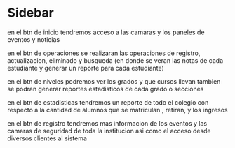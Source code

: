 # Sidebar

en el btn de inicio tendremos acceso a las camaras y los paneles de eventos y noticias

en el btn de operaciones se realizaran las operaciones de registro, actualizacion, eliminado y busqueda (en donde se veran las notas de cada estudiante y generar un reporte para cada estudiante)

en el btn de niveles podremos ver los grados y que cursos llevan tambien se podran generar reportes estadisticos de cada grado o secciones

en el btn de estadisticas tendremos un reporte de todo el colegio con respecto a la cantidad de alumnos que se matriculan , retiran, y los ingresos

en el btn de registro tendremos mas informacion de los eventos y las camaras de seguridad de toda la institucion asi como el acceso desde diversos clientes al sistema
